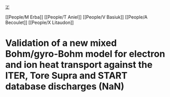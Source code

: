 [🇿](zotero://select/groups/5630717/items/QAH8FYFK)

[[People/M Erba]] [[People/T Aniel]] [[People/V Basiuk]] [[People/A Becoulet]] [[People/X Litaudon]] 
# Validation of a new mixed Bohm/gyro-Bohm model for electron and ion heat transport against the ITER, Tore Supra and START database discharges (NaN)

